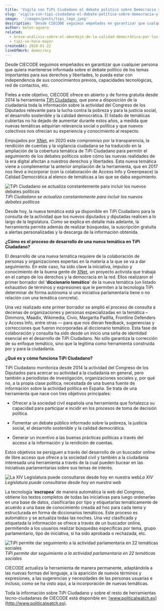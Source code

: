 ```yaml
---
title: 'Vigila con TiPi Ciudadano el debate político sobre Democracia y Derechos en la era digital'
slug: 'vigila-con-tipi-ciudadano-el-debate-político-sobre-democracia-y-derechos-en-la-era-digital'
image:  '/images/posts/tipi_logo.jpeg'
description: 'Desde CIECODE seguimos empeñados en garantizar que cualquier persona que quiera mantenerse informada sobre el debate político de los temas importantes para sus derechos y libertades...'
author: belen-aguero
related:
  - breve-análisis-sobre-el-abordaje-de-la-calidad-democrática-por-los-partidos-políticos-en-españa
  - tipi-se-hace-mayor
createdAt: 2020-01-22
lineOfWork: democracy
---
```



Desde CIECODE seguimos empeñados en garantizar que cualquier persona que quiera mantenerse informada sobre el debate político de los temas importantes para sus derechos y libertades, lo pueda estar con independencia de sus conocimientos previos, capacidades tecnológicas, red de contactos, etc.

Fieles a este objetivo, CIECODE ofrece en abierto y de forma gratuita desde 2014 la herramienta [TiPi Ciudadano](http://www.tipiciudadano.es), que pone a disposición de la ciudadanía toda la información sobre la actividad del Congreso de los Diputados relevante para la lucha contra la pobreza y para la justicia social, el desarrollo sostenible y la calidad democrática. El listado de temáticas cubiertas no ha dejado de aumentar durante estos años, a medida que nuevas temáticas adquirían relevancia social o política y que nuevos colectivos nos ofrecían su experiencia y conocimiento al respecto.

Empujados por [XNet](https://xnet-x.net/), en 2020 este compromiso por la transparencia, la rendición de cuentas y la vigilancia ciudadana se ha traducido en la ampliación de la cobertura temática de TiPi Ciudadano para permitir el seguimiento de los debates políticos sobre cómo las nuevas realidades de la era digital afectan a nuestros derechos y libertades. Esta nueva temática viene a complementar la anterior ampliación de la herramienta, que en 2017 nos llevó a incorporar (con la colaboración de Access Info y Greenpeace) la Calidad Democrática al elenco de temáticas a las que se daba seguimiento.

![TiPi Ciudadano se actualiza constantemente para incluir los nuevos debates políticos](/images/posts/tipi-banner.png)*TiPi Ciudadano se actualiza constantemente para incluir los nuevos debates políticos*

Desde hoy, la nueva temática está ya disponible en TiPi Ciudadano para la consulta de la actividad que los nuevos diputados y diputadas realicen a lo largo de la legislatura. Como se explica en detalle más adelante, la herramienta permite además de realizar búsquedas, la suscripción gratuíta a alertas personalizadas y la descarga de la información obtenida.

**¿Cómo es el proceso de desarrollo de una nueva temática en TiPi Ciudadano?**

El desarrollo de una nueva temática requiere de la colaboración de personas y organizaciones expertas en la materia a la que se va a dar seguimiento. En este caso, ha sido clave la iniciativa, impulso y conocimiento de la buena gente de [XNet](https://xnet-x.net/), un proyecto activista que trabaja en el campo de los derechos y la democracia en la red. Ellos realizaron el primer borrador del ‘**diccionario temático**’ de la nueva temática (un listado exhaustivo de términos y expresiones que le permiten a la tecnología TiPi determinar de forma autónoma si una iniciativa parlamentaria tiene o no relación con una temática concreta).

Una vez realizado este primer borrador se amplió el proceso de consulta a decenas de organizaciones y personas especializadas en la temática –Dimmons, Maadix, Wikimedia, Civio, Margarita Padilla, Frontline Defenders y Access Info, entre otras — para que nos dieran feedback, sugerencias y correcciones que fueron incorporadas al diccionario temático. Esta fase de colaboración y consulta ha sido desde un inicio una seña de identidad esencial en el desarrollo de TiPi Ciudadano. No sólo garantiza la corrección de su enfoque temático, sino que la legitima como herramienta construida por y para la ciudadanía.

**¿Qué es y cómo funciona TiPi Ciudadano?**

TiPi Ciudadano monitoriza desde 2014 la actividad del Congreso de los Diputados para acercar su actividad a la ciudadanía en general, pero también a periodistas de investigación, organizaciones sociales y, por qué no, a la propia clase política, necesitada de una buena fuente de información sobre la actividad política en España. Se trata de una herramienta que nace con tres objetivos principales:

* Ofrecer a la sociedad civil española una herramienta que fortalezca su capacidad para participar e incidir en los procesos de toma de decisión política.

* Fomentar un debate público informado sobre la pobreza, la justicia social, el desarrollo sostenible y la calidad democrática.

* Generar un incentivo a las buenas prácticas políticas a través del acceso a la información y la rendición de cuentas.

Estos objetivos se persiguen a través del desarrollo de un buscador online de libre acceso que ofrece a la sociedad civil y también a la ciudadanía interesada una herramienta a través de la cual pueden bucear en las iniciativas parlamentarias sobre sus temas de interés.

![La XIV Legislatura puede consultarse desde hoy en nuestra web](/images/posts/tipigif.gif)*La XIV Legislatura puede consultarse desde hoy en nuestra web*

La tecnología ‘**escrapea**’ de manera automática la web del Congreso, obtiene los textos completos de todas las iniciativas para luego ordenarlas en una base de datos, clasificarlas por tipo y etiquetarlas temáticamente de acuerdo a una base de conocimiento creada ad hoc para cada tema y estructurada en forma de diccionarios temáticos. Este proceso es automático y se actualiza todas las noches. Una vez clasificada y etiquetada la información se ofrece a través de un buscador online, permitiendo a los usuarios realizar búsquedas específicas por tema, grupo parlamentario, tipo de iniciativa, si ha sido aprobada o rechazada, etc.

![TiPi permite dar seguimiento a la actividad parlamentaria en 22 temáticas sociales](/images/posts/tipi_process.png)*TiPi permite dar seguimiento a la actividad parlamentaria en 22 temáticas sociales*

CIECODE actualiza la herramienta de manera permanente, adaptándola a las nuevas formas del lenguaje, a la aparición de nuevos términos y expresiones, a las sugerencias y necesidades de las personas usuarias e incluso, como se ha visto aquí, a la incorporación de nuevas temáticas.

Toda la información sobre TiPi Ciudadano y sobre el resto de herramientas tecno-ciudadanas de CIECODE está disponible en: [www.politicalwatch.es](http://www.politicalwatch.es).
